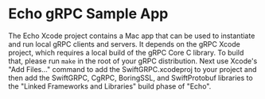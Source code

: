 # Echo gRPC Sample App

The Echo Xcode project contains a Mac app that can be used to
instantiate and run local gRPC clients and servers. It depends
on the gRPC Xcode project, which requires a local build of the
gRPC Core C library. To build that, please run `make` in the
root of your gRPC distribution. Next use Xcode's "Add Files..."
command to add the SwiftGRPC.xcodeproj to your project and
then add the SwiftGRPC, CgRPC, BoringSSL, and SwiftProtobuf
libraries to the "Linked Frameworks and Libraries" build phase of "Echo".
